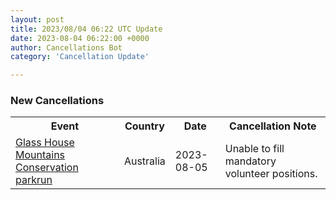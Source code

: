 ```yaml
---
layout: post
title: 2023/08/04 06:22 UTC Update
date: 2023-08-04 06:22:00 +0000
author: Cancellations Bot
category: 'Cancellation Update'

---
```


<h3>New Cancellations</h3>
<div class='hscrollable'>
<table style='width: 100%'>
    <tr>
        <th>Event</th>
        <th>Country</th>
        <th>Date</th>
        <th>Cancellation Note</th>
    </tr>
    <tr>
        <td><a href="https://www.parkrun.com.au/glasshousemountainsconservation">Glass House Mountains Conservation parkrun</a></td>
        <td>Australia</td>
        <td>2023-08-05</td>
        <td>Unable to fill mandatory volunteer positions.</td>
    </tr>
</table>
</div>

